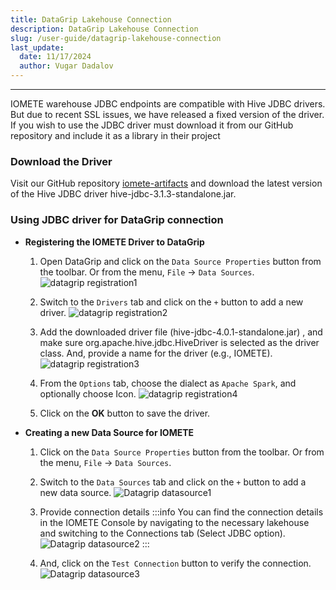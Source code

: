 ```yaml
---
title: DataGrip Lakehouse Connection
description: DataGrip Lakehouse Connection
slug: /user-guide/datagrip-lakehouse-connection
last_update:
  date: 11/17/2024
  author: Vugar Dadalov
---
```


---

IOMETE warehouse JDBC endpoints are compatible with Hive JDBC drivers. But due to recent SSL issues, we have released a fixed version of the driver. If you wish to use the JDBC driver must download it from our GitHub repository and include it as a library in their project

### Download the Driver

Visit our GitHub repository [iomete-artifacts](https://github.com/iomete/iomete-artifacts) and download the latest version of the Hive JDBC driver hive-jdbc-3.1.3-standalone.jar.

### Using JDBC driver for DataGrip connection

- **Registering the IOMETE Driver to DataGrip**

  1. Open DataGrip and click on the `Data Source Properties` button from the toolbar. Or from the menu, `File` -> `Data Sources`.
     ![datagrip registration1](/img/misc/register1.png)

  2. Switch to the `Drivers` tab and click on the `+` button to add a new driver.
     ![datagrip registration2](/img/misc/register2.png)

  3. Add the downloaded driver file (hive-jdbc-4.0.1-standalone.jar) , and make sure org.apache.hive.jdbc.HiveDriver is selected as the driver class. And, provide a name for the driver (e.g., IOMETE).
     ![datagrip registration3](/img/misc/register3.png)

  4. From the `Options` tab, choose the dialect as `Apache Spark`, and optionally choose Icon.
     ![datagrip registration4](/img/misc/register4.png)

  5. Click on the **OK** button to save the driver.

- **Creating a new Data Source for IOMETE**

  1. Click on the `Data Source Properties` button from the toolbar. Or from the menu, `File` -> `Data Sources`.

  2. Switch to the `Data Sources` tab and click on the `+` button to add a new data source.
     ![Datagrip datasource1](/img/misc/datasource1.png)

  3. Provide connection details
     :::info
     You can find the connection details in the IOMETE Console by navigating to the necessary lakehouse and switching to the Connections tab (Select JDBC option).
     ![Datagrip datasource2](/img/misc/datasource2.png)
     :::

  4. And, click on the `Test Connection` button to verify the connection.
     ![Datagrip datasource3](/img/misc/datasource3.png)

